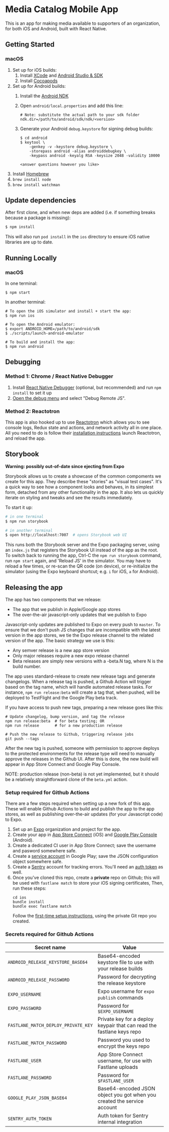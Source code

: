 # Media Catalog Mobile App

This is an app for making media available to supporters of an organization,
for both iOS and Android, built with React Native.

## Getting Started

### macOS

1. Set up for iOS builds:
   1. Install [XCode](https://itunes.apple.com/us/app/xcode/id497799835) and [Android Studio & SDK](https://developer.android.com/studio)
   1. Install [Cocoapods](https://cocoapods.org/)
1. Set up for Android builds:
   1. Install the [Android NDK](https://developer.android.com/ndk/guides)
   1. Open `android/local.properties` and add this line:

          # Note: substitute the actual path to your sdk folder
          ndk.dir=/path/to/android/sdk/ndk/<version>

   1. Generate your Android `debug.keystore` for signing debug builds:

          $ cd android
          $ keytool \
              -genkey -v -keystore debug.keystore \
              -storepass android -alias androiddebugkey \
              -keypass android -keyalg RSA -keysize 2048 -validity 10000

          <answer questions however you like>

1. Install [Homebrew](https://brew.sh/)
1. `brew install node`
1. `brew install watchman`

## Update dependencies

After first clone, and when new deps are added (i.e. if something breaks
because a package is missing):

```sh
$ npm install
```

This will also run `pod install` in the `ios` directory to ensure iOS native
libraries are up to date.

## Running Locally

### macOS

In one terminal:

```
$ npm start
```

In another terminal:

```
# To open the iOS simulator and install + start the app:
$ npm run ios

# To open the Android emulator:
$ export ANDROID_HOME=/path/to/android/sdk
$ ./scripts/launch-android-emulator

# To build and install the app:
$ npm run android
```

## Debugging

### Method 1: Chrome / React Native Debugger

1. Install [React Native Debugger](https://github.com/jhen0409/react-native-debugger)
   (optional, but recommended) and run `npm install` to set it up
1. [Open the debug menu](https://facebook.github.io/react-native/docs/debugging#accessing-the-in-app-developer-menu)
    and select "Debug Remote JS".

### Method 2: Reactotron

This app is also hooked up to use [Reactotron] which allows you to see console
logs, Redux state and actions, and network activity all in one place. All you
need to do is follow their [installation instructions][Reactotron installation]
launch Reactotron, and reload the app.

[Reactotron]: https://github.com/infinitered/reactotron/blob/master/docs/installing.md
[Reactotron installation]: https://github.com/infinitered/reactotron/blob/master/docs/installing.md

## Storybook

**Warning: possibly out-of-date since ejecting from Expo**

Storybook allows us to create a showcase of the common compoments we create for this app.
They describe these "stories" as "visual test cases". It's a quick way to see how a component
looks and behaves, in its simplest form, detached from any other functionality in the app.
It also lets us quickly iterate on styling and tweaks and see the results immediately.

To start it up:
```sh
# in one terminal
$ npm run storybook

# in another terminal
$ open http://localhost:7007  # opens Storybook web UI
```
This runs both the Storybook server and the Expo packaging server, using
an `index.js` that registers the Storybook UI instead of the app as the root.
To switch back to running the app, Ctrl-C the `npm run storybook` command, run `npm start`
again, and 'Reload JS' in the simulator. You may have to reload a few times, or
re-scan the QR code (on device), or re-initialize the simulator (using the Expo keyboard
shortcut; e.g. `i` for iOS, `a` for Android).

## Releasing the app

The app has two components that we release:

- The app that we publish in Apple/Google app stores
- The over-the-air javascript-only updates that we publish to Expo

Javascript-only updates are published to Expo on every push to `master`.
To ensure that we don't push JS changes that are incompatible with the latest
version in the app stores, we tie the Expo release channel to the related version of
the app. The basic strategy we use is this:

- Any semver release is a new app store version
- Only major releases require a new expo release channel
- Beta releases are simply new versions with a -beta.N tag, where N is the build number.

The app uses standard-release to create new release tags and generate changelogs.
When a release tag is pushed, a Github Action will trigger based on the tag name,
which will handle automated release tasks. For instance, `npm run release:beta`
will create a tag that, when pushed, will be deployed to TestFlight and the
Google Play beta track.

If you have access to push new tags, preparing a new release goes like this:

```
# Update changelog, bump version, and tag the release
npm run release:beta  # for beta testing; OR
npm run release       # for a new production release

# Push the new release to Github, triggering release jobs
git push --tags
```

After the new tag is pushed, someone with permission to approve deploys to
the protected environments for the release type will need to manually approve
the releases in the Github UI. After this is done, the new build will appear
in App Store Connect and Google Play Console.

NOTE: production release (non-beta) is not yet implemented, but it should be a
relatively straightforward clone of the `beta.yml` action.

### Setup required for Github Actions

There are a few steps required when setting up a new fork of this app. These will
enable Github Actions to build and publish the app to the app stores, as well as
publishing over-the-air updates (for your Javascript code) to Expo.

1. Set up an [Expo] organization and project for the app.
1. Create your app in [App Store Connect] (iOS) and [Google Play Console] (Android).
1. Create a dedicated CI user in App Store Connect; save the username and pasword somewhere safe.
1. Create a [service account] in Google Play; save the JSON configuration object somewhere safe.
1. Create a [Sentry] account for tracking errors. You'll need an [auth token] as well.
1. Once you've cloned this repo, create a **private** repo on Github; this will be used
   with `fastlane match` to store your iOS signing certificates, Then, run these steps:
   ```
   cd ios
   bundle install
   bundle exec fastlane match
   ```
   Follow the [first-time setup instructions], using the private Git repo you created.

[Expo]: https://expo.dev
[App Store Connect]: https://appstoreconnect.apple.com/
[Google Play Console]: https://play.google.com/console
[service account]: https://developers.google.com/android-publisher/getting_started#using_a_service_account
[Sentry]: https://sentry.io/
[auth token]: https://docs.sentry.io/product/integrations/integration-platform/#internal-integrations
[first-time setup instructions]: https://docs.fastlane.tools/actions/match/#usage

### Secrets required for Github Actions

| Secret name | Value |
| ---- | ---- |
| `ANDROID_RELEASE_KEYSTORE_BASE64` | Base64-encoded keystore file to use with your release builds | 
| `ANDROID_RELEASE_PASSWORD` | Password for decrypting the release keystore | 
| `EXPO_USERNAME` | Expo username for `expo publish` commands | 
| `EXPO_PASSWORD` | Password for `$EXPO_USERNAME` | 
| `FASTLANE_MATCH_DEPLOY_PRIVATE_KEY` | Private key for a deploy keypair that can read the fastlane keys repo | 
| `FASTLANE_MATCH_PASSWORD` | Password you used to encrypt the keys repo | 
| `FASTLANE_USER` | App Store Connect username, for use with Fastlane uploads | 
| `FASTLANE_PASSWORD` | Password for `$FASTLANE_USER` | 
| `GOOGLE_PLAY_JSON_BASE64` | Base64-encoded JSON object you got when you created the service account | 
| `SENTRY_AUTH_TOKEN` | Auth token for Sentry internal integration | 
